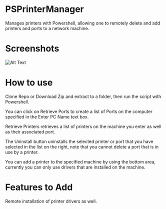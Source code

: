 # PSPrinterManager
Manages printers with Powershell, allowing one to remotely delete and add printers and ports to a network machine.

# Screenshots
![Alt Text](http://i.imgur.com/5yQIU2j.png)

# How to use
Clone Repo or Download Zip and extract to a folder, then run the script with Powershell.

You can click on Retrieve Ports to create a list of Ports on the computer specified in the Enter PC Name text box.

Retrieve Printers retrieves a list of printers on the machine you enter as well as their associated port.

The Uninstall button uninstalls the selected printer or port that you have selected in the list on the right, note that you cannot delete a port that is in use by a printer.

You can add a printer to the specified machine by using the bottom area, currently you can only use drivers that are installed on the machine.

# Features to Add
Remote installation of printer drivers as well.

